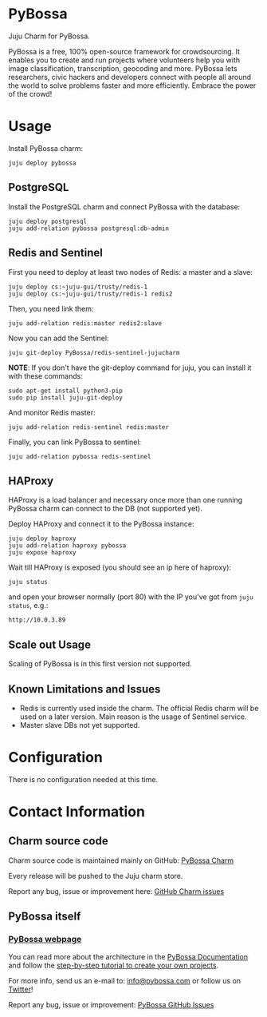 # PyBossa

Juju Charm for PyBossa.

PyBossa is a free, 100% open-source framework for crowdsourcing. It enables you
to create and run projects where volunteers help you with image classification,
transcription, geocoding and more. PyBossa lets researchers, civic hackers
and developers connect with people all around the world to solve problems faster
and more efficiently. Embrace the power of the crowd!

# Usage

Install PyBossa charm:
```
juju deploy pybossa
```

## PostgreSQL

Install the PostgreSQL charm and connect PyBossa with the database:
```
juju deploy postgresql
juju add-relation pybossa postgresql:db-admin
```

## Redis and Sentinel

First you need to deploy at least two nodes of Redis: a master and a slave:

```
juju deploy cs:~juju-gui/trusty/redis-1
juju deploy cs:~juju-gui/trusty/redis-1 redis2
```

Then, you need link them:

```
juju add-relation redis:master redis2:slave
```

Now you can add the Sentinel:

```
juju git-deploy PyBossa/redis-sentinel-jujucharm
```

**NOTE**: If you don't have the git-deploy command for juju, you can install it with these commands:

```
sudo apt-get install python3-pip
sudo pip install juju-git-deploy
```

And monitor Redis master:

```
juju add-relation redis-sentinel redis:master
```

Finally, you can link PyBossa to sentinel:

```
juju add-relation pybossa redis-sentinel
```


## HAProxy

HAProxy is a load balancer and necessary once more than one running PyBossa
charm can connect to the DB (not supported yet).

Deploy HAProxy and connect it to the PyBossa instance:
```
juju deploy haproxy
juju add-relation haproxy pybossa
juju expose haproxy
```

Wait till HAProxy is exposed (you should see an ip here of haproxy):
```
juju status
```

and open your browser normally (port 80) with the IP you've got from `juju status`, e.g.:
```
http://10.0.3.89
```

## Scale out Usage

Scaling of PyBossa is in this first version not supported.

## Known Limitations and Issues

* Redis is currently used inside the charm. The official Redis charm will be used on a later version. Main reason is the usage of Sentinel service.
* Master slave DBs not yet supported.

# Configuration

There is no configuration needed at this time.

# Contact Information

## Charm source code

Charm source code is maintained mainly on GitHub: [PyBossa Charm](https://github.com/PyBossa/pybossa-jujucharm)

Every release will be pushed to the Juju charm store.

Report any bug, issue or improvement here: [GitHub Charm issues](https://github.com/PyBossa/pybossa-jujucharm/issues)

## PyBossa itself

### [PyBossa webpage](http://pybossa.com)

You can read more about the architecture in the [PyBossa Documentation](http://docs.pybossa.com/en/latest/overview.html) and follow the [step-by-step tutorial to create your own projects](http://docs.pybossa.com/en/latest/build_with_pybossa.html).

For more info, send us an e-mail to: info@pybossa.com or follow us on [Twitter](https://twitter.com/pybossa)!

Report any bug, issue or improvement: [PyBossa GitHub Issues](https://github.com/PyBossa/pybossa/issue)

